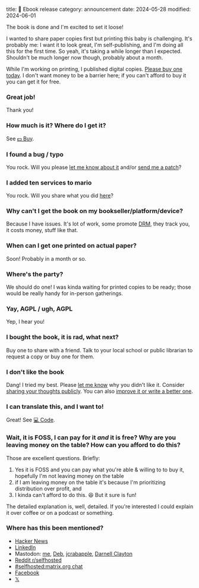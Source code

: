 title: 📖 Ebook release
category: announcement
date: 2024-05-28
modified: 2024-06-01

The book is done and I'm excited to set it loose!

I wanted to share paper copies first but printing this baby is challenging.
It's probably me: I want it to look great, I'm self-publishing, and I'm doing all this for the first time.
So yeah, it's taking a while longer than I expected.
Shouldn't be much longer now though, probably about a month.

While I'm working on printing, I published digital copies.
[Please buy one today]({filename}/pages/buy.md).
I don't want money to be a barrier here; if you can't afford to buy it you can get it for free.

### Great job!

Thank you!

### How much is it? Where do I get it?

See [💵 Buy]({filename}/pages/buy.md).

### I found a bug / typo

You rock.
Will you please [let me know about it]({filename}/pages/contact.md) and/or [send me a patch]({filename}/pages/code.md)?

### I added ten services to mario

You rock.
Will you share what you did [here](https://help.selfhostbook.com/t/extensions)?

### Why can't I get the book on my bookseller/platform/device?

Because I have issues.
It's lot of work, some promote [DRM](https://en.wikipedia.org/wiki/Digital_rights_management), they track you, it costs money, stuff like that.

### When can I get one printed on actual paper?

Soon!
Probably in a month or so.

### Where's the party?

We should do one!
I was kinda waiting for printed copies to be ready; those would be really handy for in-person gatherings.

### Yay, AGPL / ugh, AGPL

Yep, I hear you!

### I bought the book, it is rad, what next?

Buy one to share with a friend.
Talk to your local school or public librarian to request a copy or buy one for them.

### I don't like the book

Dang!
I tried my best.
Please [let me know]({filename}/pages/contact.md) why you didn't like it.
Consider [sharing your thoughts publicly](https://help.selfhostbook.com/t/reviews).
You can also [improve it or write a better one]({filename}/pages/code.md).

### I can translate this, and I want to!

Great!
See [💻 Code]({filename}/pages/code.md).

### Wait, it is FOSS, I can pay for it *and* it is free? Why are you leaving money on the table? How can you afford to do this?

Those are excellent questions.
Briefly:

1. Yes it is FOSS and you can pay what you're able & willing to to buy it, hopefully I'm not leaving money on the table
1. if I am leaving money on the table it's because I'm prioritizing distribution over profit, and
1. I kinda can't afford to do this. 😆 But it sure is fun!

The detailed explanation is, well, detailed.
If you're interested I could explain it over coffee or on a podcast or something.

### Where has this been mentioned?

* [Hacker News](https://news.ycombinator.com/item?id=40547357)
* [LinkedIn](https://www.linkedin.com/posts/chuckwolber_steadfast-self-hosting-rapid-rise-personal-activity-7202360270671814656-G9Ad)
* Mastodon: [me](https://fosstodon.org/@meonkeys/112534116393793870), [Deb](https://freeradical.zone/@baconandcoconut/112537718845451626), [jcrabapple](https://dmv.community/@jcrabapple/112543680946006130), [Darnell Clayton](https://one.darnell.one/@darnell/112543705880256496)
* [Reddit r/selfhosted](https://www.reddit.com/r/selfhosted/comments/1d5uzhz/i_wrote_a_book_about_selfhosting_for_a_small/)
* [#selfhosted:matrix.org chat](https://matrix.to/#/!IwubhcevMjjvNFdtfN:matrix.org/$o_LHAevL00Ai_8Tnxo_uG7LsZsZLW_WGP6qaBB19drQ?via=matrix.org&via=envs.net&via=tchncs.de)
* [Facebook](https://www.facebook.com/adam.monsen/posts/pfbid02fegi9Jb2JJWDrz7m9Bnd4cmADecS3Epc2hjDjZC27u99K7ufS6okEbw6Zj9dgfHWl)
* [𝕏](https://x.com/meonkeys/status/1797140109734838538)
